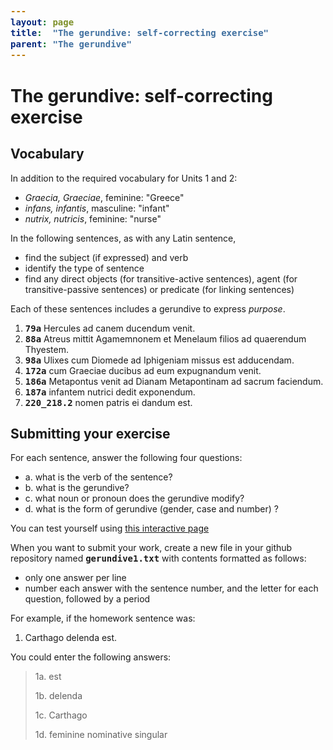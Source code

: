 ```yaml
---
layout: page
title:  "The gerundive: self-correcting exercise"
parent: "The gerundive"
---
```



# The gerundive: self-correcting exercise


## Vocabulary

In addition to the required vocabulary for Units 1 and 2:

- *Graecia, Graeciae*, feminine: "Greece"
- *infans, infantis*, masculine: "infant"
- *nutrix, nutricis*, feminine: "nurse"


In the following sentences, as with any Latin sentence,

- find the subject (if expressed) and verb
- identify the type of sentence
- find any direct objects (for transitive-active sentences), agent (for transitive-passive sentences) or predicate (for linking sentences)

Each of these sentences includes a gerundive to express *purpose*.  


1. `79a` Hercules ad canem ducendum venit.
2.  `88a` Atreus mittit Agamemnonem et Menelaum filios ad quaerendum Thyestem.
3.  `98a` Ulixes cum Diomede ad Iphigeniam missus est adducendam.
4. `172a` cum Graeciae ducibus ad eum expugnandum venit.
5. `186a` Metapontus venit ad Dianam Metapontinam ad sacrum faciendum.
6. `187a` infantem nutrici dedit exponendum.
7. `220_218.2` nomen patris ei dandum est.



## Submitting your exercise


For each sentence, answer the following four questions:

-  a. what is the verb of the sentence?
-  b. what is the gerundive?
-  c. what noun or pronoun does the gerundive modify?
-  d. what is the form of gerundive (gender, case and number) ?

You can test yourself using [this interactive page](https://observablehq.com/@neelsmith/lingua-latina-legenda-unit-2-analyze-sentences-using-the-ge?collection=@neelsmith/l3)

When you want to submit your work, create a new file in your github repository named `gerundive1.txt` with contents formatted as follows:


- only one answer per line
- number each answer with the sentence number, and the letter for each question, followed by a period


For example, if the homework sentence was:

1. Carthago delenda est.

You could enter the following answers:

> 1a. est
>
> 1b. delenda
>
> 1c. Carthago
>
> 1d. feminine nominative singular



<style>
code {
  font-size: 100%;
  font-weight:  bold;
}

.query {
  text-decoration-line: underline;
  text-decoration-style: wavy;
  text-decoration-color: blue;
}
